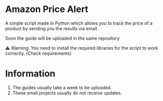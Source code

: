 # Amazon Price Alert
A simple script made in Python which allows you to track the price of a product by sending you the results via email.

Soon the guide will be uploaded in the same repository

⚠ Warning: You need to install the required libraries for the script to work correctly. (Check requirements)

# Information
1) The guides usually take a week to be uploaded.
2) These small projects usually do not receive updates.
